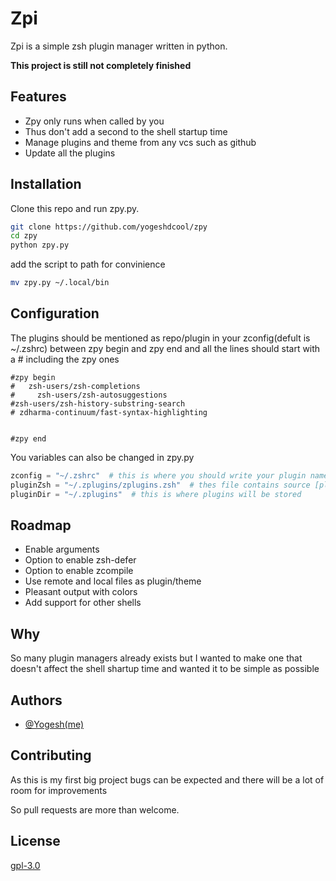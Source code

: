 # Zpi

Zpi is a simple zsh plugin manager written in python.  

**This project is still not completely finished** 

## Features
* Zpy only runs when called by you
* Thus don't add a second to the shell startup time
* Manage plugins and theme from any vcs such as github
* Update all the plugins

## Installation

Clone this repo and run zpy.py.

```bash
git clone https://github.com/yogeshdcool/zpy
cd zpy
python zpy.py
```
add the script to path for convinience
```bash
mv zpy.py ~/.local/bin
```

## Configuration
The plugins should be mentioned as repo/plugin in your zconfig(defult is ~/.zshrc) between zpy begin and zpy end and all the lines should start with a # including the zpy ones
```
#zpy begin
#   zsh-users/zsh-completions
#     zsh-users/zsh-autosuggestions
#zsh-users/zsh-history-substring-search
# zdharma-continuum/fast-syntax-highlighting


#zpy end
```
You variables can also be changed in zpy.py
```python
zconfig = "~/.zshrc"  # this is where you should write your plugin names
pluginZsh = "~/.zplugins/zplugins.zsh"  # thes file contains source [plugin] and should be sourced in zconfig
pluginDir = "~/.zplugins"  # this is where plugins will be stored
```
## Roadmap
* Enable arguments
* Option to enable zsh-defer
* Option to enable zcompile
* Use remote and local files as plugin/theme
* Pleasant output with colors
* Add support for other shells

## Why
So many plugin managers already exists but I wanted to make one that doesn't affect the shell shartup time and wanted it to be simple as possible  


## Authors

- [@Yogesh(me)](https://www.github.com/yogeshdcool)


## Contributing
As this is my first big project bugs can be expected and there will be a lot of room for improvements  

So pull requests are more than welcome.


## License
[gpl-3.0](https://choosealicense.com/licenses/gpl-3.0/)
